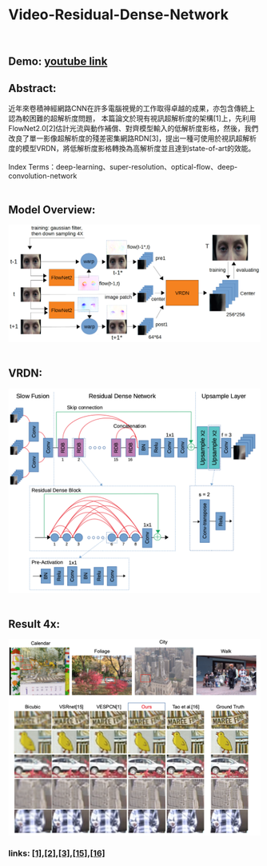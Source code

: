 # Video-Residual-Dense-Network<br><br>
## Demo: [youtube link](https://youtu.be/O7BIswoWTY4)
## Abstract:
近年來卷積神經網路CNN在許多電腦視覺的工作取得卓越的成果，亦包含傳統上認為較困難的超解析度問題，
本篇論文於現有視訊超解析度的架構[1]上，先利用FlowNet2.0[2]估計光流與動作補償、對齊模型輸入的低解析度影格，然後，我們改良了單一影像超解析度的殘差密集網路RDN[3]，提出一種可使用於視訊超解析度的模型VRDN，將低解析度影格轉換為高解析度並且達到state-of-art的效能。<br><br>
Index Terms：deep-learning、super-resolution、optical-flow、deep-convolution-network<br><br>
## Model Overview:
![image](https://github.com/hugh102575/readme_img/blob/master/%E8%9E%A2%E5%B9%95%E5%BF%AB%E7%85%A7%202019-09-10%20%E4%B8%8B%E5%8D%889.32.33.png)<br><br>
## VRDN:
![image](https://github.com/hugh102575/readme_img/blob/master/%E8%9E%A2%E5%B9%95%E5%BF%AB%E7%85%A7%202019-09-08%20%E4%B8%8B%E5%8D%8812.41.42.png)<br><br>
## Result 4x: 
![image](https://github.com/hugh102575/readme_img/blob/master/%E8%9E%A2%E5%B9%95%E5%BF%AB%E7%85%A7%202019-09-08%20%E4%B8%8B%E5%8D%8812.57.45.png)
### links: [[1]](https://arxiv.org/abs/1611.05250),[[2]](https://arxiv.org/abs/1612.01925),[[3]](https://arxiv.org/abs/1802.08797),[[15]](https://ieeexplore.ieee.org/document/7444187),[[16]](https://arxiv.org/abs/1704.02738)
